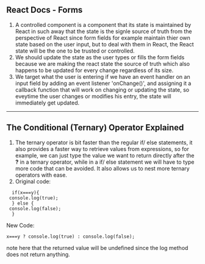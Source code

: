 ## React Docs - Forms

1. A controlled component is a component that its state is maintained by React in such away that the state is the signle source of truth from the perspective of React since form fields for example maintain thier own state based on the user input, but to deal with them in React, the React state will be the one to be trusted or controlled.
2. We should update the state as the user types or fills the form fields because we are making the react state the source of truth which also happens to be updated for every change regardless of its size.
3. We target what the user is entering if we have an event handler on an input field by adding an event listener 'onChange()', and assigning it a callback function that will work on changing or updating the state, so eveytime the user changes or modifies his entry, the state will immediately get updated.

-------------------------------
## The Conditional (Ternary) Operator Explained

1. The ternary operator is bit faster than the regular if/ else statements, it also provides a faster way to retrieve values from expressions, so for example, we can just type the value we want to return directly after the **?** in a ternary operator, while in a if/ else statement we will have to type more code that can be avoided. It also allows us to nest more ternary operators with ease.
2. Original code:
```
  if(x===y){
 console.log(true);
  } else {
 console.log(false);
  }
```
New Code:
```
x===y ? console.log(true) : console.log(false);
``` 
note here that the returned value will be undefined since the log method does not return anything.
